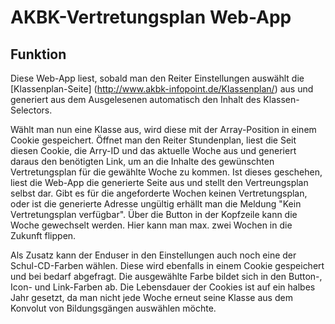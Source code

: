 # AKBK-Vertretungsplan Web-App #

## Funktion ##
Diese Web-App liest, sobald man den Reiter Einstellungen auswählt die [Klassenplan-Seite] (http://www.akbk-infopoint.de/Klassenplan/) aus und generiert aus dem Ausgelesenen automatisch den Inhalt des Klassen-Selectors.

Wählt man nun eine Klasse aus, wird diese mit der Array-Position in einem Cookie gespeichert. Öffnet man den Reiter Stundenplan, liest die Seit diesen Cookie, die Arry-ID und das aktuelle Woche aus und generiert daraus den benötigten Link, um an die Inhalte des gewünschten Vertretungsplan für die gewählte Woche zu kommen. Ist dieses geschehen, liest die Web-App die generierte Seite aus und stellt den Vertreungsplan selbst dar. Gibt es für die angeforderte Wochen keinen Vertretungsplan, oder ist die generierte Adresse ungültig erhällt man die Meldung "Kein Vertretungsplan verfügbar". Über die Button in der Kopfzeile kann die Woche gewechselt werden. Hier kann man max. zwei Wochen in die Zukunft flippen.

Als Zusatz kann der Enduser in den Einstellungen auch noch eine der Schul-CD-Farben wählen. Diese wird ebenfalls in einem Cookie gespeichert und bei bedarf abgefragt. Die ausgewählte Farbe bildet sich in den Button-, Icon- und Link-Farben ab. Die Lebensdauer der Cookies ist auf ein halbes Jahr gesetzt, da man nicht jede Woche erneut seine Klasse aus dem Konvolut von Bildungsgängen auswählen möchte.